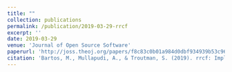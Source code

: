 ```yaml
---
title: ""
collection: publications
permalink: /publication/2019-03-29-rrcf
excerpt: ''
date: 2019-03-29
venue: 'Journal of Open Source Software'
paperurl: 'http://joss.theoj.org/papers/f8c83c0b01a984d0dbf934939b53c96d'
citation: 'Bartos, M., Mullapudi, A., & Troutman, S. (2019). rrcf: Implementation of the Robust Random Cut Forest algorithm for anomaly detection on streams. Journal of Open Source Software, 4(35), 1336. doi:10.21105/joss.01336'
---
```


<!-- This paper is about the number 1. The number 2 is left for future work. -->

<!-- [Download paper here](http://academicpages.github.io/files/paper1.pdf) -->

<!-- Recommended citation: Your Name, You. (2009). "Paper Title Number 1." <i>Journal 1</i>. 1(1). -->
